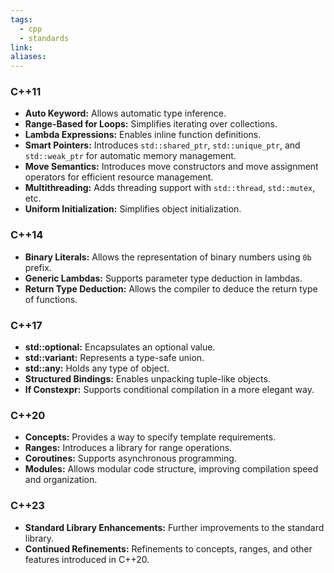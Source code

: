 ```yaml
---
tags:
  - cpp
  - standards
link: 
aliases:
---
```


### C++11

- **Auto Keyword:** Allows automatic type inference.
- **Range-Based for Loops:** Simplifies iterating over collections.
- **Lambda Expressions:** Enables inline function definitions.
- **Smart Pointers:** Introduces `std::shared_ptr`, `std::unique_ptr`, and `std::weak_ptr` for automatic memory management.
- **Move Semantics:** Introduces move constructors and move assignment operators for efficient resource management.
- **Multithreading:** Adds threading support with `std::thread`, `std::mutex`, etc.
- **Uniform Initialization:** Simplifies object initialization.

### C++14

- **Binary Literals:** Allows the representation of binary numbers using `0b` prefix.
- **Generic Lambdas:** Supports parameter type deduction in lambdas.
- **Return Type Deduction:** Allows the compiler to deduce the return type of functions.

### C++17

- **std::optional:** Encapsulates an optional value.
- **std::variant:** Represents a type-safe union.
- **std::any:** Holds any type of object.
- **Structured Bindings:** Enables unpacking tuple-like objects.
- **If Constexpr:** Supports conditional compilation in a more elegant way.

### C++20

- **Concepts:** Provides a way to specify template requirements.
- **Ranges:** Introduces a library for range operations.
- **Coroutines:** Supports asynchronous programming.
- **Modules:** Allows modular code structure, improving compilation speed and organization.

### C++23

- **Standard Library Enhancements:** Further improvements to the standard library.
- **Continued Refinements:** Refinements to concepts, ranges, and other features introduced in C++20.





























